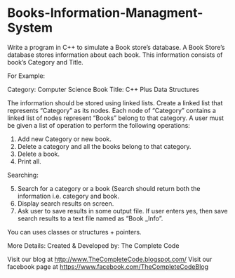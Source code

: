 # Books-Information-Managment-System

Write a program in C++ to simulate a Book store’s database. A Book Store’s database stores information about each book. This information consists of book’s Category and Title.

For Example:

Category: Computer Science
Book Title: C++ Plus Data Structures

The information should be stored using linked lists. Create a linked list that represents “Category” as its nodes. Each node of “Category” contains a linked list of nodes represent “Books” belong to that category. A user must be given a list of operation to perform the following operations:

1. Add new Category or new book. 
2. Delete a category and all the books belong to that category. 
3. Delete a book. 
4. Print all. 

Searching: 

5. Search for a category or a book (Search should return both the information i.e. category and book.
6. Display search results on screen.
7. Ask user to save results in some output file. If user enters yes, then save search results to a text file named as “Book _Info”.

You can uses classes or structures + pointers.


More Details:
Created & Developed by: The Complete Code

Visit our blog at http://www.TheCompleteCode.blogspot.com/
Visit our facebook page at https://www.facebook.com/TheCompleteCodeBlog





